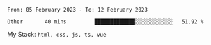 <!--START_SECTION:waka-->

```text
From: 05 February 2023 - To: 12 February 2023

Other       40 mins         █████████████░░░░░░░░░░░░   51.92 %
```

<!--END_SECTION:waka-->
My Stack: `html, css, js, ts, vue`
